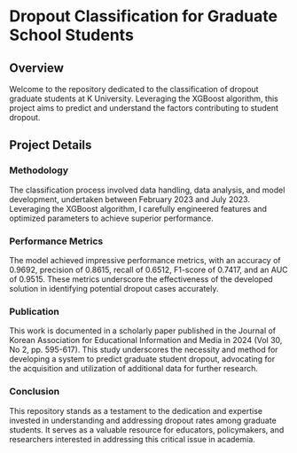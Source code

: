 Dropout Classification for Graduate School Students
==========

## Overview
Welcome to the repository dedicated to the classification of dropout graduate students at K University. Leveraging the XGBoost algorithm, this project aims to predict and understand the factors contributing to student dropout.

## Project Details
### Methodology
The classification process involved data handling, data analysis, and model development, undertaken between February 2023 and July 2023. Leveraging the XGBoost algorithm, I carefully engineered features and optimized parameters to achieve superior performance.

### Performance Metrics
The model achieved impressive performance metrics, with an accuracy of 0.9692, precision of 0.8615, recall of 0.6512, F1-score of 0.7417, and an AUC of 0.9515. These metrics underscore the effectiveness of the developed solution in identifying potential dropout cases accurately.

### Publication
This work is documented in a scholarly paper published in the Journal of Korean Association for Educational Information and Media in 2024 (Vol 30, No 2, pp. 595-617). This study underscores the necessity and method for developing a system to predict graduate student dropout, advocating for the acquisition and utilization of additional data for further research.

### Conclusion
This repository stands as a testament to the dedication and expertise invested in understanding and addressing dropout rates among graduate students. It serves as a valuable resource for educators, policymakers, and researchers interested in addressing this critical issue in academia.
